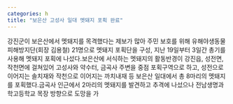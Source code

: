 ```yaml
---
categories: h
title: "보은산 고성사 일대 멧돼지 포획 완료"
---
```

강진군이 보은산에서 멧돼지를 목격했다는 제보가 많아 주민 보호를 위해 유해야생동물 피해방지단(회장 김용철) 21명으로 멧돼지 포획단을 구성, 지난 19일부터 3일간 총기를 사용해 멧돼지 포획에 나섰다.보은산에 서식하는 멧돼지의 활동반경이 강진읍, 성전면, 작천면에 걸쳐있어 고성사와 약수터, 금곡사 주변을 중점 포획구역으로 하고, 성전으로 이어지는 솔치재와 작천으로 이어지는 까치내재 등 보은산 일대에서 총 8마리의 멧돼지를 포획했다.금곡사 인근에서 2마리의 멧돼지를 발견하고 추격에 나섰으나 전남생명과학고등학교 목장 방향으로 도망을 가